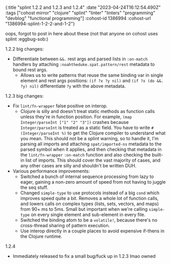 {:title "splint 1.2.2 and 1.2.3 and 1.2.4"
 :date "2023-04-24T16:12:54.490Z"
 :tags ["cohost mirror" "clojure" "splint" "linter" "linters" "programming" "devblog" "functional programming"]
 :cohost-id 1386994
 :cohost-url "1386994-splint-1-2-2-and-1-2"}

oops, forgot to post in here about these (not that anyone on cohost uses splint :eggbug-sob:)

1.2.2 big changes:

* Differentiate between `&&.` rest args and parsed lists in `:on-match` handlers by attaching `:noahtheduke.spat.pattern/rest` metadata to bound rest args.
  * Allows us to write patterns that reuse the same binding var in single element and rest args positions: `(if ?x ?y nil)` and `(if ?x (do &&. ?y) nil)` differentiate `?y` with the above metadata.

1.2.3 big changes:

* Fix `lint/fn-wrapper` false positive on interop.
    * Clojure is silly and doesn't treat static methods as function calls unless they're in function position. For example, `(map Integer/parseInt ["1" "2" "3"])` crashes because `Integer/parseInt` is treated as a static field. You have to write `#(Integer/parseInt %)` to get the Clojure compiler to understand what you mean. This should not be a splint warning, so to handle it, I'm parsing all imports and attaching `spat/imported-ns` metadata to the parsed symbol when it applies, and then checking that metadata in the `lint/fn-wrapper` `:on-match` function and also checking the built-in list of imports. This should cover the vast majority of cases, and any other cases are silly and shouldn't be written DUH.
* Various performance improvements:
  * Switched a bunch of internal sequence processing from lazy to eager, gaining a non-zero amount of speed from not having to juggle the seq stuff.
  * Changed `simple-type` to use protocols instead of a big `cond` which improves speed quite a bit. Removes a whole lot of function calls, and lowers calls on complex types (lists, sets, vectors, and maps) from 90+ ms to 5ms. Small but important when we're calling `simple-type` on every single element and sub-element in every file.
  * Switched the binding atom to be a `volatile!`, because there's no cross-thread sharing of pattern execution.
  * Use interop directly in a couple places to avoid expensive if-thens in the Clojure runtime.

1.2.4

* Immediately released to fix a small bug/fuck up in 1.2.3 lmao owned